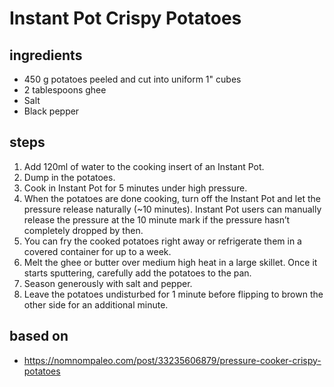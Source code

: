 # Instant Pot Crispy Potatoes

## ingredients

- 450 g potatoes peeled and cut into uniform 1" cubes
- 2 tablespoons ghee
- Salt
- Black pepper

## steps

1. Add 120ml of water to the cooking insert of an Instant Pot.
2. Dump in the potatoes.
3. Cook in Instant Pot for 5 minutes under high pressure.
4. When the potatoes are done cooking, turn off the Instant Pot and let the pressure release naturally (~10 minutes). Instant Pot users can manually release the pressure at the 10 minute mark if the pressure hasn’t completely dropped by then.
5. You can fry the cooked potatoes right away or refrigerate them in a covered container for up to a week.
6. Melt the ghee or butter over medium high heat in a large skillet. Once it starts sputtering, carefully add the potatoes to the pan.
7. Season generously with salt and pepper.
8. Leave the potatoes undisturbed for 1 minute before flipping to brown the other side for an additional minute.

## based on

- https://nomnompaleo.com/post/33235606879/pressure-cooker-crispy-potatoes

